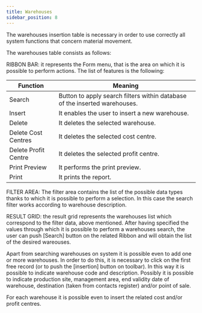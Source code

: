 ```yaml
---
title: Warehouses
sidebar_position: 8
---
```


The warehouses insertion table is necessary in order to use correctly all system functions that concern material movement.

The warehouses table consists as follows:

RIBBON BAR: it represents the Form menu, that is the area on which it is possible to perform actions. The list of features is the following:



| Function | Meaning |
| --- | --- |
| Search | Button to apply search filters within database of the inserted warehouses. |
| Insert | It enables the user to insert a new warehouse. |
| Delete | It deletes the selected warehouse. |
| Delete Cost Centres | It deletes the selected cost centre. |
| Delete Profit Centre | It deletes the selected profit centre. |
| Print Preview | It performs the print preview. |
| Print | It prints the report. |

FILTER AREA: The filter area contains the list of the possible data types thanks to which it is possible to perform a selection. In this case the search filter works according to warehouse description.

RESULT GRID: the result grid represents the warehouses list which correspond to the filter data, above mentioned. After having specified the values through which it is possible to perform a warehouses search, the user can push [Search] button on the related Ribbon and will obtain the list of the desired wareouses.

Apart from searching warehouses on system it is possible even to add one or more warehouses. In order to do this, it is necessary to click on the first free record (or to push the [insertion] button on toolbar). In this way it is possible to indicate warehouse code and description. Possibly it is possible to indicate production site, management area, end validity date of warehouse, destination (taken from contacts register) and/or point of sale.

For each warehouse it is possible even to insert the related cost and/or profit centres.






